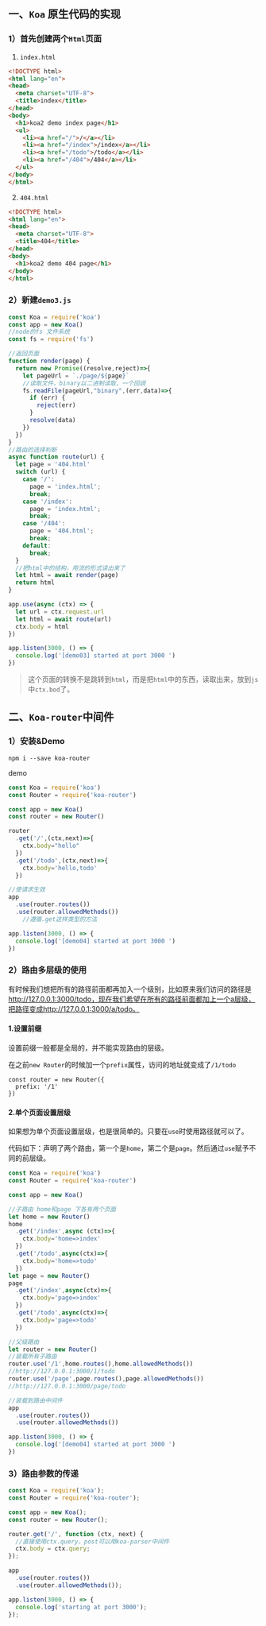 ## 一、`Koa` 原生代码的实现

### 1）首先创建两个`Html`页面

1. `index.html`

```html
<!DOCTYPE html>
<html lang="en">
<head>
  <meta charset="UTF-8">
  <title>index</title>
</head>
<body>
  <h1>koa2 demo index page</h1>
  <ul>
    <li><a href="/">/</a></li>
    <li><a href="/index">/index</a></li>
    <li><a href="/todo">/todo</a></li>
    <li><a href="/404">/404</a></li>
  </ul>
</body>
</html>
```

2. `404.html`

```html
<!DOCTYPE html>
<html lang="en">
<head>
  <meta charset="UTF-8">
  <title>404</title>
</head>
<body>
  <h1>koa2 demo 404 page</h1>
</body>
</html>
```

### 2）新建`demo3.js`

```js
const Koa = require('koa')
const app = new Koa()
//node的fs 文件系统
const fs = require('fs')

//返回页面
function render(page) {
  return new Promise((resolve,reject)=>{
    let pageUrl = `./page/${page}`
    //读取文件，binary以二进制读取，一个回调
    fs.readFile(pageUrl,"binary",(err,data)=>{
      if (err) {
        reject(err)
      }
      resolve(data)
    })
  })
}
//路由的选择判断
async function route(url) {
  let page = '404.html'
  switch (url) {
    case '/':
      page = 'index.html';
      break;
    case '/index':
      page = 'index.html';
      break;
    case '/404':
      page = '404.html';
      break;
    default:
      break;
  }
  //把html中的结构，用流的形式读出来了
  let html = await render(page)
  return html
}

app.use(async (ctx) => {
  let url = ctx.request.url
  let html = await route(url)
  ctx.body = html
})

app.listen(3000, () => {
  console.log('[demo03] started at port 3000 ')
})
```

> 这个页面的转换不是跳转到`html`，而是把`html`中的东西，读取出来，放到`js`中`ctx.bod`了。

## 二、`Koa-router`中间件

### 1）安装&Demo

```shell
npm i --save koa-router
```

demo

```js
const Koa = require('koa')
const Router = require('koa-router')

const app = new Koa()
const router = new Router()

router
  .get('/',(ctx,next)=>{
    ctx.body="hello"
  })
  .get('/todo',(ctx,next)=>{
    ctx.body='hello,todo'
  })

//使请求生效
app
  .use(router.routes())
  .use(router.allowedMethods()) 
	//遵循.get这样类型的方法

app.listen(3000, () => {
  console.log('[demo04] started at port 3000 ')
})

```

### 2）路由多层级的使用

有时候我们想把所有的路径前面都再加入一个级别，比如原来我们访问的路径是 http://127.0.0.1:3000/todo，现在我们希望在所有的路径前面都加上一个a层级，把路径变成http://127.0.0.1:3000/a/todo。

#### 1.设置前缀

设置前缀一般都是全局的，并不能实现路由的层级。

在之前`new Router`的时候加一个`prefix`属性，访问的地址就变成了`/1/todo`

```
const router = new Router({
  prefix: '/1'
})
```

#### 2.单个页面设置层级

如果想为单个页面设置层级，也是很简单的。只要在`use`时使用路径就可以了。

代码如下：声明了两个路由，第一个是`home`，第二个是`page`。然后通过`use`赋予不同的前层级。

```js
const Koa = require('koa')
const Router = require('koa-router')

const app = new Koa()

//子路由 home和page 下各有两个页面
let home = new Router()
home
  .get('/index',async (ctx)=>{
    ctx.body='home=>index'
  })
  .get('/todo',async(ctx)=>{
    ctx.body='home=>todo'
  })
let page = new Router()
page
  .get('/index',async(ctx)=>{
    ctx.body='page=>index'
  })
  .get('/todo',async(ctx)=>{
    ctx.body='page=>todo'
  })

//父级路由 
let router = new Router()
//装载所有子路由
router.use('/1',home.routes(),home.allowedMethods())
//http://127.0.0.1:3000/1/todo
router.use('/page',page.routes(),page.allowedMethods())
//http://127.0.0.1:3000/page/todo

//装载到路由中间件
app
  .use(router.routes())
  .use(router.allowedMethods())

app.listen(3000, () => {
  console.log('[demo04] started at port 3000 ')
})

```

### 3）路由参数的传递

```js
const Koa = require('koa');
const Router = require('koa-router');

const app = new Koa();
const router = new Router();

router.get('/', function (ctx, next) {
  //直接使用ctx.query，post可以用koa-parser中间件
  ctx.body = ctx.query;
});

app
  .use(router.routes())
  .use(router.allowedMethods());

app.listen(3000, () => {
  console.log('starting at port 3000');
});
```

